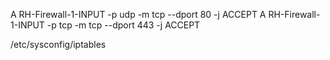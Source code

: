 A RH-Firewall-1-INPUT -p udp -m tcp --dport 80 -j ACCEPT
A RH-Firewall-1-INPUT -p tcp -m tcp --dport 443 -j ACCEPT

 /etc/sysconfig/iptables